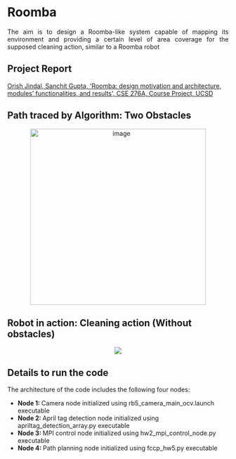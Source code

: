 # Roomba

<p align="justify">
The aim is to design a Roomba-like system capable of mapping its environment and providing a certain level of area coverage for the supposed cleaning action, similar to a Roomba robot
</p>

## Project Report
[Orish Jindal, Sanchit Gupta, 'Roomba: design motivation and architecture, modules’ functionalities, and results', CSE 276A, Course Project, UCSD](https://github.com/ojindal/Robot_in_action-Roomba/blob/main/CSE276A%20HW5%20Report.pdf)

## Path traced by Algorithm: Two Obstacles 
<p align="center">
  <img width="400" alt="image" src = "https://user-images.githubusercontent.com/89351094/209572628-7fc27b92-47c3-4042-ba8b-b0e744d0097a.png"/>
 </p>

 
 ## Robot in action: Cleaning action (Without obstacles)
<p align="center">
  <img src = "https://user-images.githubusercontent.com/89351094/209573403-fcacd706-24b1-4732-8807-c9af0dad67ef.gif"/>
</p>


## Details to run the code

The architecture of the code includes the following four nodes:

* <b> Node 1: </b> Camera node initialized using rb5_camera_main_ocv.launch executable
* <b> Node 2: </b> April tag detection node initialized using apriltag_detection_array.py executable
* <b> Node 3: </b> MPI control node initialized using hw2_mpi_control_node.py executable
* <b> Node 4: </b> Path planning node initialized using fccp_hw5.py executable
